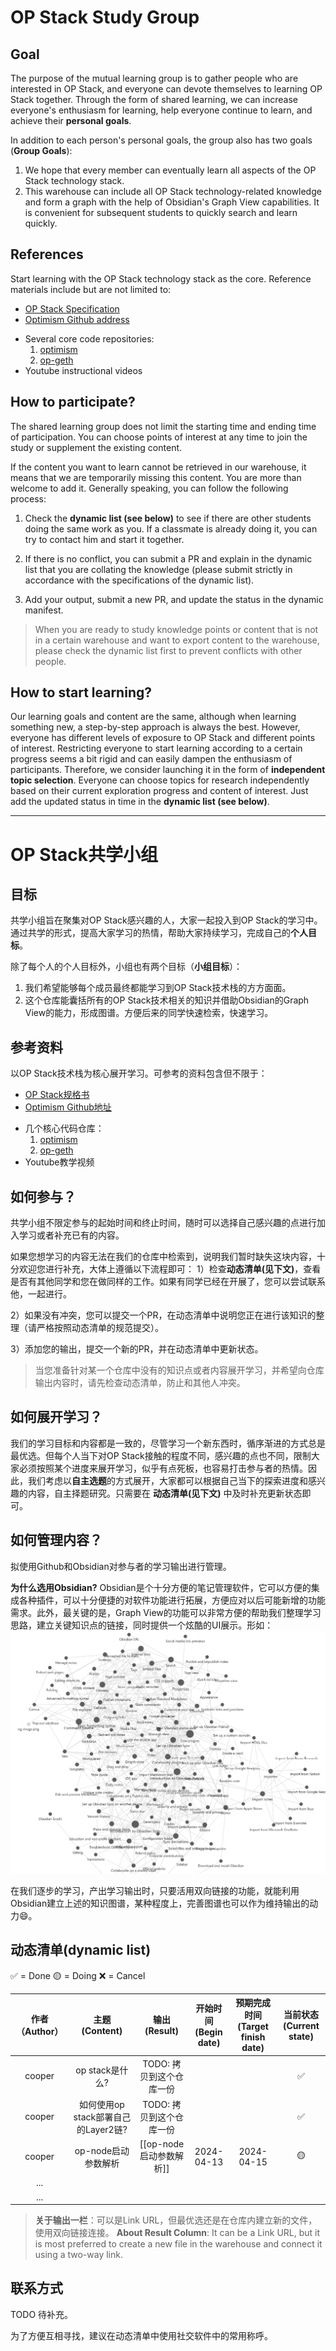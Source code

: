# OP Stack Study Group

## Goal
The purpose of the mutual learning group is to gather people who are interested in OP Stack, and everyone can devote themselves to learning OP Stack together. Through the form of shared learning, we can increase everyone's enthusiasm for learning, help everyone continue to learn, and achieve their **personal goals**.

In addition to each person's personal goals, the group also has two goals (**Group Goals**):
1. We hope that every member can eventually learn all aspects of the OP Stack technology stack.
2. This warehouse can include all OP Stack technology-related knowledge and form a graph with the help of Obsidian's Graph View capabilities. It is convenient for subsequent students to quickly search and learn quickly.

## References
Start learning with the OP Stack technology stack as the core. Reference materials include but are not limited to:

* [OP Stack Specification](https://specs.optimism.io/root.html)
* [Optimism Github address](https://github.com/ethereum-optimism)
- Several core code repositories:
   1. [optimism](https://github.com/ethereum-optimism/optimism)
   2. [op-geth](https://github.com/ethereum-optimism/op-geth)
- Youtube instructional videos

## How to participate?
The shared learning group does not limit the starting time and ending time of participation. You can choose points of interest at any time to join the study or supplement the existing content.

If the content you want to learn cannot be retrieved in our warehouse, it means that we are temporarily missing this content. You are more than welcome to add it. Generally speaking, you can follow the following process:
1) Check the **dynamic list (see below)** to see if there are other students doing the same work as you. If a classmate is already doing it, you can try to contact him and start it together.

2) If there is no conflict, you can submit a PR and explain in the dynamic list that you are collating the knowledge (please submit strictly in accordance with the specifications of the dynamic list).

3) Add your output, submit a new PR, and update the status in the dynamic manifest.

>When you are ready to study knowledge points or content that is not in a certain warehouse and want to export content to the warehouse, please check the dynamic list first to prevent conflicts with other people.

## How to start learning?
Our learning goals and content are the same, although when learning something new, a step-by-step approach is always the best. However, everyone has different levels of exposure to OP Stack and different points of interest. Restricting everyone to start learning according to a certain progress seems a bit rigid and can easily dampen the enthusiasm of participants. Therefore, we consider launching it in the form of **independent topic selection**. Everyone can choose topics for research independently based on their current exploration progress and content of interest. Just add the updated status in time in the **dynamic list (see below)**.

----
# OP Stack共学小组
## 目标
共学小组旨在聚集对OP Stack感兴趣的人，大家一起投入到OP Stack的学习中。通过共学的形式，提高大家学习的热情，帮助大家持续学习，完成自己的**个人目标**。

除了每个人的个人目标外，小组也有两个目标（**小组目标**）：
1. 我们希望能够每个成员最终都能学习到OP Stack技术栈的方方面面。
2. 这个仓库能囊括所有的OP Stack技术相关的知识并借助Obsidian的Graph View的能力，形成图谱。方便后来的同学快速检索，快速学习。


## 参考资料
以OP Stack技术栈为核心展开学习。可参考的资料包含但不限于：

* [OP Stack规格书](https://specs.optimism.io/root.html)
* [Optimism Github地址](https://github.com/ethereum-optimism)
- 几个核心代码仓库：
  1. [optimism](https://github.com/ethereum-optimism/optimism)
  2. [op-geth](https://github.com/ethereum-optimism/op-geth)
- Youtube教学视频

## 如何参与？
共学小组不限定参与的起始时间和终止时间，随时可以选择自己感兴趣的点进行加入学习或者补充已有的内容。

如果您想学习的内容无法在我们的仓库中检索到，说明我们暂时缺失这块内容，十分欢迎您进行补充，大体上遵循以下流程即可：
1）检查**动态清单(见下文)**，查看是否有其他同学和您在做同样的工作。如果有同学已经在开展了，您可以尝试联系他，一起进行。

2）如果没有冲突，您可以提交一个PR，在动态清单中说明您正在进行该知识的整理（请严格按照动态清单的规范提交）。

3）添加您的输出，提交一个新的PR，并在动态清单中更新状态。

>当您准备针对某一个仓库中没有的知识点或者内容展开学习，并希望向仓库输出内容时，请先检查动态清单，防止和其他人冲突。

## 如何展开学习？
我们的学习目标和内容都是一致的，尽管学习一个新东西时，循序渐进的方式总是最优选。但每个人当下对OP Stack接触的程度不同，感兴趣的点也不同，限制大家必须按照某个进度来展开学习，似乎有点死板，也容易打击参与者的热情。因此，我们考虑以**自主选题**的方式展开，大家都可以根据自己当下的探索进度和感兴趣的内容，自主择题研究。只需要在 **动态清单(见下文)** 中及时补充更新状态即可。


## 如何管理内容？
拟使用Github和Obsidian对参与者的学习输出进行管理。

**为什么选用Obsidian?**
Obsidian是个十分方便的笔记管理软件，它可以方便的集成各种插件，可以十分便捷的对软件功能进行拓展，方便应对以后可能新增的功能需求。此外，最关键的是，Graph View的功能可以非常方便的帮助我们整理学习思路，建立关键知识点的链接，同时提供一个炫酷的UI展示。形如：
![](/imgs/graph_view_img.png)

在我们逐步的学习，产出学习输出时，只要活用双向链接的功能，就能利用Obsidian建立上述的知识图谱，某种程度上，完善图谱也可以作为维持输出的动力😄。


## 动态清单(dynamic list)
✅ = Done 🟡 = Doing ❌ = Cancel 

| 作者（Author） |      主题<br>(Content)      |  输出<br>(Result)   | 开始时间<br>(Begin date) | 预期完成时间<br>(Target finish date) | 当前状态<br>(Current state) |
| :--------: | :-----------------------: | :---------------: | :------------------: | :----------------------------: | :---------------------: |
|   cooper   |       op stack是什么?        |  TODO: 拷贝到这个仓库一份  |                      |                                |            ✅            |
|   cooper   | 如何使用op stack部署自己的Layer2链? |  TODO: 拷贝到这个仓库一份  |                      |                                |            ✅            |
|   cooper   |       op-node启动参数解析       | [[op-node启动参数解析]] |      2024-04-13      |           2024-04-15           |           🟡            |
|    ...     |                           |                   |                      |                                |                         |
|    ...     |                           |                   |                      |                                |                         |
> **关于输出一栏**：可以是Link URL，但最优选还是在仓库内建立新的文件，使用双向链接连接。
> **About Result Column**: It can be a Link URL, but it is most preferred to create a new file in the warehouse and connect it using a two-way link.

## 联系方式
TODO 待补充。

为了方便互相寻找，建议在动态清单中使用社交软件中的常用称呼。
